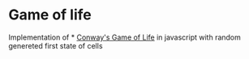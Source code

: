 # Game of life

Implementation of * [Conway's Game of Life](https://en.wikipedia.org/wiki/Conway%27s_Game_of_Life) in javascript with random genereted first state of cells



